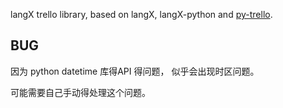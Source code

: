 langX trello library, based on langX, langX-python and [py-trello](https://github.com/sarumont/py-trello).



## BUG

因为 python datetime 库得API 得问题， 似乎会出现时区问题。

可能需要自己手动得处理这个问题。 





